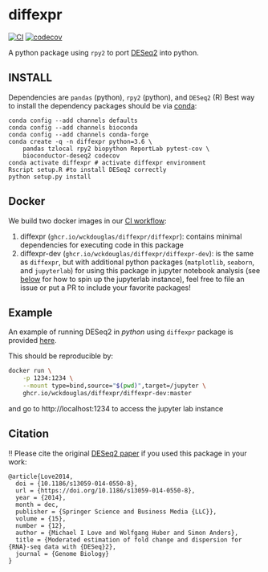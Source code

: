 # diffexpr # 
[![CI](https://github.com/wckdouglas/diffexpr/workflows/CI/badge.svg)](https://github.com/wckdouglas/diffexpr/actions) [![codecov](https://codecov.io/gh/wckdouglas/diffexpr/branch/master/graph/badge.svg)](https://codecov.io/gh/wckdouglas/diffexpr)

A python package using `rpy2` to port [DESeq2](https://bioconductor.org/packages/release/bioc/html/DESeq2.html) into python.

## INSTALL ##
Dependencies are `pandas` (python), `rpy2` (python), and `DESeq2` (R)
Best way to install the dependency packages should be via [conda](https://docs.conda.io/en/latest/): 

```
conda config --add channels defaults
conda config --add channels bioconda
conda config --add channels conda-forge
conda create -q -n diffexpr python=3.6 \
    pandas tzlocal rpy2 biopython ReportLab pytest-cov \
    bioconductor-deseq2 codecov
conda activate diffexpr # activate diffexpr environment
Rscript setup.R #to install DESeq2 correctly 
python setup.py install
```

## Docker ##

We build two docker images in our [CI workflow](https://github.com/wckdouglas/diffexpr/blob/98166d9ee7c078520dfb55535634a5cdeaf477cf/.github/workflows/CI.yml#L106-L128):
1. diffexpr (`ghcr.io/wckdouglas/diffexpr/diffexpr`): contains minimal dependencies for executing code in this package
2. diffexpr-dev (`ghcr.io/wckdouglas/diffexpr/diffexpr-dev`): is the same as `diffexpr`, but with additional python packages (`matplotlib`, `seaborn`, and `jupyterlab`) for using this package in jupyter notebook analysis (see [below](#example) for how to spin up the jupyterlab instance), feel free to file an issue or put a PR to include your favorite packages!

## <a name="example"></a> Example ##
An example of running DESeq2 in *python* using `diffexpr` package is provided [here](https://github.com/wckdouglas/diffexp/blob/master/example/deseq_example.ipynb).

This should be reproducible by:

```bash
docker run \
    -p 1234:1234 \
    --mount type=bind,source="$(pwd)",target=/jupyter \
    ghcr.io/wckdouglas/diffexpr/diffexpr-dev:master
```

and go to http://localhost:1234 to access the jupyter lab instance

## Citation ##
:bangbang: Please cite the original [DESeq2 paper](https://genomebiology.biomedcentral.com/articles/10.1186/s13059-014-0550-8) if you used this package in your work:

```
@article{Love2014,
  doi = {10.1186/s13059-014-0550-8},
  url = {https://doi.org/10.1186/s13059-014-0550-8},
  year = {2014},
  month = dec,
  publisher = {Springer Science and Business Media {LLC}},
  volume = {15},
  number = {12},
  author = {Michael I Love and Wolfgang Huber and Simon Anders},
  title = {Moderated estimation of fold change and dispersion for {RNA}-seq data with {DESeq}2},
  journal = {Genome Biology}
}
```
